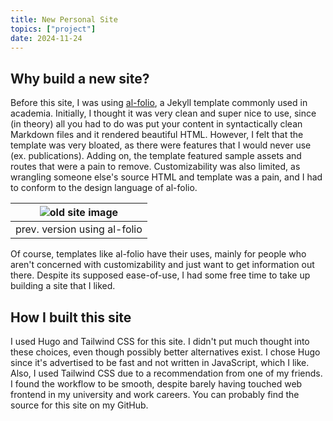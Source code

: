 ```yaml
---
title: New Personal Site
topics: ["project"]
date: 2024-11-24
---
```


## Why build a new site?

Before this site, I was using [al-folio](https://github.com/alshedivat/al-folio), a Jekyll template commonly used in academia.
Initially, I thought it was very clean and super nice to use, since (in theory) all you had to do was put your content in syntactically clean Markdown files and it rendered beautiful HTML.
However, I felt that the template was very bloated, as there were features that I would never use (ex. publications). Adding on, the template featured sample assets and routes that were a pain to remove. Customizability was also limited, as wrangling someone else's source HTML and template was a pain, and I had to conform to the design language of al-folio. 


|![old site image](/images/posts/thispage/old-site.png)|
|:--:|
| prev. version using al-folio |

Of course, templates like al-folio have their uses, mainly for people who aren't concerned with customizability and just want to get information out there.
Despite its supposed ease-of-use, I had some free time to take up building a site that I liked.

## How I built this site

I used Hugo and Tailwind CSS for this site. I didn't put much thought into these choices, even though possibly better alternatives exist. I chose Hugo since it's advertised to be fast and not written in JavaScript, which I like. Also, I used Tailwind CSS due to a recommendation from one of my friends. I found the workflow to be smooth, despite barely having touched web frontend in my university and work careers. You can probably find the source for this site on my GitHub.


